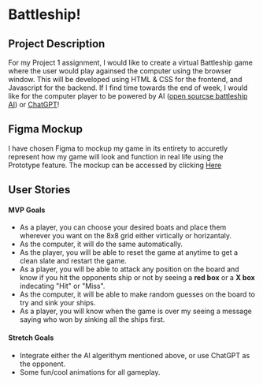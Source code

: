 # Battleship!

## Project Description

For my Project 1 assignment, I would like to create a virtual Battleship game where the user would play againsed the computer using the browser window. This will be developed using HTML & CSS for the frontend, and Javascript for the backend.
If I find time towards the end of week, I would like for the computer player to be powered by AI ([open sourcse battleship AI](https://github.com/billmei/battleboat/blob/gh-pages/js/battleboat.js)) or [ChatGPT](https://chat.openai.com/)!


## Figma Mockup

I have chosen Figma to mockup my game in its entirety to accuretly represent how my game will look and function in real life using the Prototype feature.
The mockup can be accessed by clicking [Here](https://www.figma.com/proto/rMsr7wH4sejv7vLemCtTaS/Battleship-Game-Mockups?page-id=0:1&type=design&node-id=5-204&viewport=3659,2329,0.77&scaling=scale-down&starting-point-node-id=5:204)

## User Stories

#### MVP Goals
 - As a player, you can choose your desired boats and place them wherever you want on the 8x8 grid either virtically or horizantaly.
 - As the computer, it will do the same automatically.
 - As the player, you will be able to reset the game at anytime to get a clean slate and restart the game.
 - As a player, you will be able to attack any position on the board and know if you hit the opponents ship or not by seeing a **red box** or a **X box** indecating "Hit" or "Miss".
 - As the computer, it will be able to make random guesses on the board to try and sink your ships.
 - As a player, you will know when the game is over my seeing a message saying who won by sinking all the ships first.

#### Stretch Goals

 - Integrate either the AI algerithym mentioned above, or use ChatGPT as the opponent.
 - Some fun/cool animations for all gameplay.
